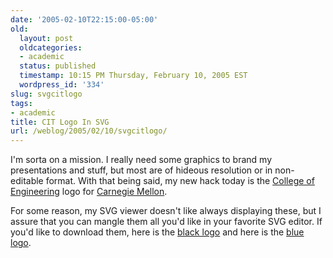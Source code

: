 ```yaml
---
date: '2005-02-10T22:15:00-05:00'
old:
  layout: post
  oldcategories:
  - academic
  status: published
  timestamp: 10:15 PM Thursday, February 10, 2005 EST
  wordpress_id: '334'
slug: svgcitlogo
tags:
- academic
title: CIT Logo In SVG
url: /weblog/2005/02/10/svgcitlogo/
---
```


I'm sorta on a mission.  I really need some graphics to brand my
presentations and stuff, but most are of hideous resolution or in
non-editable format.  With that being said, my new hack today is the
[College of Engineering](http://www.cit.cmu.edu/) logo for
[Carnegie Mellon](http://www.cmu.edu/).

For some reason, my SVG viewer doesn't like always displaying these,
but I assure that you can mangle them all you'd like in your favorite
SVG editor.  If you'd like to download them, here is the
[black logo](/media/2005/02/CITblack.svg) and here is the
[blue logo](/media/2005/02/CITblue.svg).

<a href="/weblog/media/2005/02/CITblack.svg"><object
data="/weblog/media/2005/02/CITblack.svg"
type="image/svg+xml"></object></a>

<a href="/weblog/media/2005/02/CITblue.svg"><object
data="/weblog/media/2005/02/CITblue.svg"
type="image/svg+xml"></object></a>

